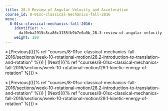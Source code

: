 ```yaml
---
title: 28.3 Review of Angular Velocity and Acceleration
course_id: 8-01sc-classical-mechanics-fall-2016
menu:
  8-01sc-classical-mechanics-fall-2016:
    identifier: >-
      daf0eba2915c8ca86c3155fb9b7e0a5b_28.3-review-of-angular-velocity-and-acceleration
    weight: 180
---
```

« [Previous]({{% ref "courses/8-01sc-classical-mechanics-fall-2016/sections/week-10-rotational-motion/28.2-introduction-to-translation-and-rotation" %}}) | [Next]({{% ref "courses/8-01sc-classical-mechanics-fall-2016/sections/week-10-rotational-motion/29.1-kinetic-energy-of-rotation" %}}) »

« [Previous]({{% ref "courses/8-01sc-classical-mechanics-fall-2016/sections/week-10-rotational-motion/28.2-introduction-to-translation-and-rotation" %}}) | [Next]({{% ref "courses/8-01sc-classical-mechanics-fall-2016/sections/week-10-rotational-motion/29.1-kinetic-energy-of-rotation" %}}) »
